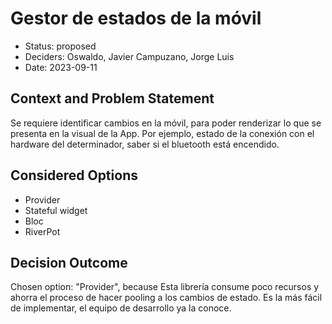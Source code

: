 # Gestor de estados de la móvil

* Status: proposed
* Deciders: Oswaldo, Javier Campuzano, Jorge Luis
* Date: 2023-09-11

## Context and Problem Statement

Se requiere identificar cambios en la móvil, para poder renderizar lo que se presenta en la visual de la App. Por ejemplo, estado de la conexión con el hardware del determinador, saber si el bluetooth está encendido.

## Considered Options

* Provider
* Stateful widget
* Bloc
* RiverPot

## Decision Outcome

Chosen option: "Provider", because Esta librería consume poco recursos y ahorra el proceso de hacer pooling a los cambios de estado. Es la más fácil de implementar, el equipo de desarrollo ya la conoce.

